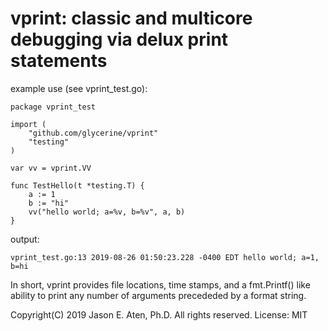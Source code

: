 vprint: classic and multicore debugging via delux print statements
======

example use (see vprint_test.go):

~~~
package vprint_test

import (
	"github.com/glycerine/vprint"
	"testing"
)

var vv = vprint.VV

func TestHello(t *testing.T) {
	a := 1
	b := "hi"
	vv("hello world; a=%v, b=%v", a, b)
}
~~~

output:
~~~
vprint_test.go:13 2019-08-26 01:50:23.228 -0400 EDT hello world; a=1, b=hi
~~~

In short, vprint provides file locations, time stamps, and a
fmt.Printf() like ability to print any number of arguments
precededed by a format string.

Copyright(C) 2019 Jason E. Aten, Ph.D. All rights reserved.
License: MIT
